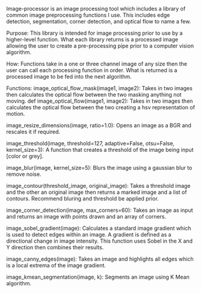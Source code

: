Image-processor is an image processing tool which includes a library of common image preprocessing functions I use. This includes edge detection, segmentation, corner detection, and optical flow to name a few. 

Purpose: This library is intended for image processing prior to use by a higher-level function. What each library returns is a processed image allowing the user to create a pre-processing pipe prior to a computer vision algorithm.

How: Functions take in a one or three channel image of any size then the user can call each processing function in order. What is returned is a processed image to be fed into the next algorithm.

Functions:
image_optical_flow_mask(image1, image2): Takes in two images then calculates the optical flow between the two masking anything not moving.
def image_optical_flow(image1, image2): Takes in two images then calculates the optical flow between the two creating a hsv representation of motion.

image_resize_dimensions(image, ratio=1.0): Opens an image as a BGR and rescales it if required.

image_threshold(image, threshold=127, adaptive=False, otsu=False, kernel_size=3): A function that creates a threshold of the image being input [color or grey].

image_blur(image, kernel_size=5): Blurs the image using a gaussian blur to remove noise.

image_contour(threshold_image, original_image): Takes a threshold image and the other an original image then returns a marked image
    and a list of contours. Recommend bluring and threshold be applied prior.

image_corner_detection(image, max_corners=60): Takes an image as input and returns an image with points drawn and an array of corners.

image_sobel_gradient(image): Calculates a standard image gradient which is used to detect edges within an image. A gradient is defined as a directional change in 
image intensity. This function uses Sobel in the X and Y direction then combines their results.

image_canny_edges(image): Takes an image and highlights all edges which is a local extrema of the image gradient.

image_kmean_segmentation(image, k): Segments an image using K Mean algorithm.
